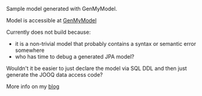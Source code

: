 Sample model generated with GenMyModel.

Model is accessible at [GenMyModel](http://repository.genmymodel.com/will.mitchell/sample-model-with-access-control-and-orders/defaultDiagram/_aokk4sTyEeSII650IQ0Z1w)

Currently does not build because:

 - it is a non-trivial model that probably contains a syntax or semantic error somewhere
 - who has time to debug a generated JPA model?

Wouldn't it be easier to just declare the model via SQL DDL and then just generate the JOOQ data access code?

More info on my [blog](http://app3.com)



